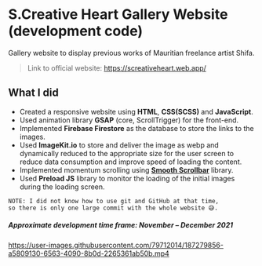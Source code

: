 # S.Creative Heart Gallery Website (development code)

Gallery website to display previous works of Mauritian freelance artist Shifa.

> Link to official website: <https://screativeheart.web.app/>

## What I did

-   Created a responsive website using **HTML**, **CSS(SCSS)** and **JavaScript**.
-   Used animation library **GSAP** (core, ScrollTrigger) for the front-end.
-   Implemented **Firebase Firestore** as the database to store the links to the images.
-   Used **ImageKit.io** to store and deliver the image as webp and dynamically reduced to the appropriate size for the user screen to reduce data consumption and improve speed of loading the content.
-   Implemented momentum scrolling using [**Smooth Scrollbar**](https://github.com/idiotWu/smooth-scrollbar) library.
-   Used **Preload JS** library to monitor the loading of the initial images during the loading screen.

```
NOTE: I did not know how to use git and GitHub at that time,
so there is only one large commit with the whole website 😅.
```

##### Approximate development time frame: November – December 2021

https://user-images.githubusercontent.com/79712014/187279856-a5809130-6563-4090-8b0d-2265361ab50b.mp4
